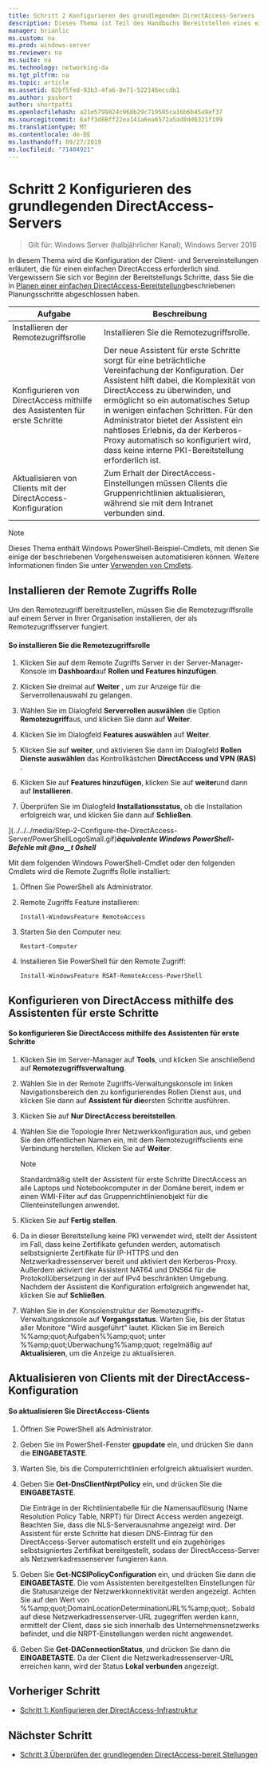 ```yaml
---
title: Schritt 2 Konfigurieren des grundlegenden DirectAccess-Servers
description: Dieses Thema ist Teil des Handbuchs Bereitstellen eines einzelnen DirectAccess-Servers mit dem Assistenten für die ersten Schritte für Windows Server 2016
manager: brianlic
ms.custom: na
ms.prod: windows-server
ms.reviewer: na
ms.suite: na
ms.technology: networking-da
ms.tgt_pltfrm: na
ms.topic: article
ms.assetid: 82bf5fed-93b3-4fa6-8e71-522146eccdb1
ms.author: pashort
author: shortpatti
ms.openlocfilehash: a21e5799824c968b29c719585ca16b6b45a9ef37
ms.sourcegitcommit: 6aff3d88ff22ea141a6ea6572a5ad8dd6321f199
ms.translationtype: MT
ms.contentlocale: de-DE
ms.lasthandoff: 09/27/2019
ms.locfileid: "71404921"
---
```

# <a name="step-2-configure-the-basic-directaccess-server"></a>Schritt 2 Konfigurieren des grundlegenden DirectAccess-Servers

>Gilt für: Windows Server (halbjährlicher Kanal), Windows Server 2016

In diesem Thema wird die Konfiguration der Client- und Servereinstellungen erläutert, die für einen einfachen DirectAccess erforderlich sind. Vergewissern Sie sich vor Beginn der Bereitstellungs Schritte, dass Sie die in [Planen einer einfachen DirectAccess-Bereitstellung](Plan-a-Basic-DirectAccess-Deployment.md)beschriebenen Planungsschritte abgeschlossen haben.  
  
|Aufgabe|Beschreibung|  
|----|--------|  
|Installieren der Remotezugriffsrolle|Installieren Sie die Remotezugriffsrolle.|  
|Konfigurieren von DirectAccess mithilfe des Assistenten für erste Schritte|Der neue Assistent für erste Schritte sorgt für eine beträchtliche Vereinfachung der Konfiguration. Der Assistent hilft dabei, die Komplexität von DirectAccess zu überwinden, und ermöglicht so ein automatisches Setup in wenigen einfachen Schritten. Für den Administrator bietet der Assistent ein nahtloses Erlebnis, da der Kerberos-Proxy automatisch so konfiguriert wird, dass keine interne PKI-Bereitstellung erforderlich ist.|  
|Aktualisieren von Clients mit der DirectAccess-Konfiguration|Zum Erhalt der DirectAccess-Einstellungen müssen Clients die Gruppenrichtlinien aktualisieren, während sie mit dem Intranet verbunden sind.|  
  
> [!NOTE]  
> Dieses Thema enthält Windows PowerShell-Beispiel-Cmdlets, mit denen Sie einige der beschriebenen Vorgehensweisen automatisieren können. Weitere Informationen finden Sie unter [Verwenden von Cmdlets](https://go.microsoft.com/fwlink/p/?linkid=230693).  
  
## <a name="BKMK_Role"></a>Installieren der Remote Zugriffs Rolle  
Um den Remotezugriff bereitzustellen, müssen Sie die Remotezugriffsrolle auf einem Server in Ihrer Organisation installieren, der als Remotezugriffsserver fungiert.  
  
#### <a name="to-install-the-remote-access-role"></a>So installieren Sie die Remotezugriffsrolle  
  
1.  Klicken Sie auf dem Remote Zugriffs Server in der Server-Manager-Konsole im **Dashboard**auf **Rollen und Features hinzufügen**.  
  
2.  Klicken Sie dreimal auf **Weiter** , um zur Anzeige für die Serverrollenauswahl zu gelangen.  
  
3.  Wählen Sie im Dialogfeld **Serverrollen auswählen** die Option **Remotezugriff**aus, und klicken Sie dann auf **Weiter**.  
  
4.  Klicken Sie im Dialogfeld **Features auswählen** auf **Weiter**.  
  
5.  Klicken Sie auf **weiter**, und aktivieren Sie dann im Dialogfeld **Rollen Dienste auswählen** das Kontrollkästchen **DirectAccess und VPN (RAS)** .  
  
6.  Klicken Sie auf **Features hinzufügen**, klicken Sie auf **weiter**und dann auf **Installieren**.  
  
7.  Überprüfen Sie im Dialogfeld **Installationsstatus**, ob die Installation erfolgreich war, und klicken Sie dann auf **Schließen**.  
  
](../../../media/Step-2-Configure-the-DirectAccess-Server/PowerShellLogoSmall.gif)***<em>äquivalente Windows PowerShell-Befehle</em> mit @no__t 0shell***  
  
Mit dem folgenden Windows PowerShell-Cmdlet oder den folgenden Cmdlets wird die Remote Zugriffs Rolle installiert: 

1. Öffnen Sie PowerShell als Administrator.

2. Remote Zugriffs Feature installieren:

   ```  
   Install-WindowsFeature RemoteAccess   
   ```  

3. Starten Sie den Computer neu:

   ```
   Restart-Computer
   ```
   
4. Installieren Sie PowerShell für den Remote Zugriff:

   ```
   Install-WindowsFeature RSAT-RemoteAccess-PowerShell
   ```



  
## <a name="configure-directaccess-with-the-getting-started-wizard"></a>Konfigurieren von DirectAccess mithilfe des Assistenten für erste Schritte  
  
#### <a name="to-configure-directaccess-using-the-getting-started-wizard"></a>So konfigurieren Sie DirectAccess mithilfe des Assistenten für erste Schritte  
  
1.  Klicken Sie im Server-Manager auf **Tools**, und klicken Sie anschließend auf **Remotezugriffsverwaltung**.  
  
2.  Wählen Sie in der Remote Zugriffs-Verwaltungskonsole im linken Navigationsbereich den zu konfigurierendes Rollen Dienst aus, und klicken Sie dann auf **Assistent für die**ersten Schritte ausführen.  
  
3.  Klicken Sie auf **Nur DirectAccess bereitstellen**.  
  
4.  Wählen Sie die Topologie Ihrer Netzwerkkonfiguration aus, und geben Sie den öffentlichen Namen ein, mit dem Remotezugriffsclients eine Verbindung herstellen. Klicken Sie auf **Weiter**.  
  
    > [!NOTE]  
    > Standardmäßig stellt der Assistent für erste Schritte DirectAccess an alle Laptops und Notebookcomputer in der Domäne bereit, indem er einen WMI-Filter auf das Gruppenrichtlinienobjekt für die Clienteinstellungen anwendet.  
  
5.  Klicken Sie auf **Fertig stellen**.  
  
6.  Da in dieser Bereitstellung keine PKI verwendet wird, stellt der Assistent im Fall, dass keine Zertifikate gefunden werden, automatisch selbstsignierte Zertifikate für IP-HTTPS und den Netzwerkadressenserver bereit und aktiviert den Kerberos-Proxy. Außerdem aktiviert der Assistent NAT64 und DNS64 für die Protokollübersetzung in der auf IPv4 beschränkten Umgebung. Nachdem der Assistent die Konfiguration erfolgreich angewendet hat, klicken Sie auf **Schließen**.  
  
7.  Wählen Sie in der Konsolenstruktur der Remotezugriffs-Verwaltungskonsole auf **Vorgangsstatus**. Warten Sie, bis der Status aller Monitore "Wird ausgeführt" lautet. Klicken Sie im Bereich %%amp;quot;Aufgaben%%amp;quot; unter %%amp;quot;Überwachung%%amp;quot; regelmäßig auf **Aktualisieren**, um die Anzeige zu aktualisieren.  
  
## <a name="update-clients-with-the-directaccess-configuration"></a>Aktualisieren von Clients mit der DirectAccess-Konfiguration  
  
#### <a name="to-update-directaccess-clients"></a>So aktualisieren Sie DirectAccess-Clients  
  
1.  Öffnen Sie PowerShell als Administrator.  
  
2.  Geben Sie im PowerShell-Fenster **gpupdate** ein, und drücken Sie dann die **EINGABETASTE**.  
  
3.  Warten Sie, bis die Computerrichtlinien erfolgreich aktualisiert wurden.  
  
4.  Geben Sie **Get-DnsClientNrptPolicy** ein, und drücken Sie die **EINGABETASTE**.  
  
    Die Einträge in der Richtlinientabelle für die Namensauflösung (Name Resolution Policy Table, NRPT) für Direct Access werden angezeigt. Beachten Sie, dass die NLS-Serverausnahme angezeigt wird. Der Assistent für erste Schritte hat diesen DNS-Eintrag für den DirectAccess-Server automatisch erstellt und ein zugehöriges selbstsigniertes Zertifikat bereitgestellt, sodass der DirectAccess-Server als Netzwerkadressenserver fungieren kann.  
  
5.  Geben Sie **Get-NCSIPolicyConfiguration** ein, und drücken Sie dann die **EINGABETASTE**. Die vom Assistenten bereitgestellten Einstellungen für die Statusanzeige der Netzwerkkonnektivität werden angezeigt. Achten Sie auf den Wert von %%amp;quot;DomainLocationDeterminationURL%%amp;quot;. Sobald auf diese Netzwerkadressenserver-URL zugegriffen werden kann, ermittelt der Client, dass sie sich innerhalb des Unternehmensnetzwerks befindet, und die NRPT-Einstellungen werden nicht angewendet.  
  
6.  Geben Sie **Get-DAConnectionStatus**, und drücken Sie dann die **EINGABETASTE**. Da der Client die Netzwerkadressenserver-URL erreichen kann, wird der Status **Lokal verbunden** angezeigt.  
  
## <a name="BKMK_Links"></a>Vorheriger Schritt  
  
-   [Schritt 1: Konfigurieren der DirectAccess-Infrastruktur](Step-1-Configure-the-DirectAccess-Infrastructure.md)  
  
## <a name="next-step"></a>Nächster Schritt  
  
-   [Schritt 3 Überprüfen der grundlegenden DirectAccess-bereit Stellungen](da-basic-configure-s3-verify.md)  
  


